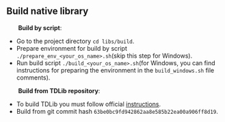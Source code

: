 ## Build native library

&nbsp;&nbsp;&nbsp;&nbsp;&nbsp;&nbsp;&nbsp;**Build by script**:

* Go to the project directory `cd libs/build`.
* Prepare environment for build by script `./prepare_env_<your_os_name>.sh`(skip this step for Windows).
* Run build script `./build_<your_os_name>.sh`(for Windows, you can find instructions for preparing the environment 
in the `build_windows.sh` file comments).

&nbsp;&nbsp;&nbsp;&nbsp;&nbsp;&nbsp;&nbsp;**Build from TDLib repository**:

* To build TDLib you must follow official [instructions](https://tdlib.github.io/td/build.html?language=Java).
* Build from git commit hash `63be0bc9fd942862aa8e585b22ea00a906ff8d19`.
